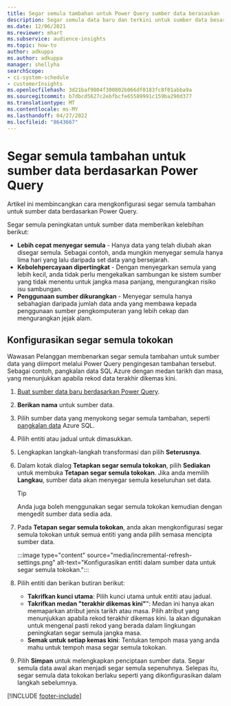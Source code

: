 ```yaml
---
title: Segar semula tambahan untuk Power Query sumber data berasaskan -
description: Segar semula data baru dan terkini untuk sumber data besar berdasarkan Power Query.
ms.date: 12/06/2021
ms.reviewer: mhart
ms.subservice: audience-insights
ms.topic: how-to
author: adkuppa
ms.author: adkuppa
manager: shellyha
searchScope:
- ci-system-schedule
- customerInsights
ms.openlocfilehash: 3d21baf9804f300802b066df0183fc8f01abba9a
ms.sourcegitcommit: b7dbcd5627c2ebfbcfe65589991c159ba290d377
ms.translationtype: MT
ms.contentlocale: ms-MY
ms.lasthandoff: 04/27/2022
ms.locfileid: "8643667"
---
```

# <a name="incremental-refresh-for-data-sources-based-on-power-query"></a>Segar semula tambahan untuk sumber data berdasarkan Power Query

Artikel ini membincangkan cara mengkonfigurasi segar semula tambahan untuk sumber data berdasarkan Power Query.

Segar semula peningkatan untuk sumber data memberikan kelebihan berikut:

- **Lebih cepat menyegar semula** - Hanya data yang telah diubah akan disegar semula. Sebagai contoh, anda mungkin menyegar semula hanya lima hari yang lalu daripada set data yang bersejarah.
- **Kebolehpercayaan dipertingkat** - Dengan menyegarkan semula yang lebih kecil, anda tidak perlu mengekalkan sambungan ke sistem sumber yang tidak menentu untuk jangka masa panjang, mengurangkan risiko isu sambungan.
- **Penggunaan sumber dikurangkan** - Menyegar semula hanya sebahagian daripada jumlah data anda yang membawa kepada penggunaan sumber pengkomputeran yang lebih cekap dan mengurangkan jejak alam.

## <a name="configure-incremental-refresh"></a>Konfigurasikan segar semula tokokan

Wawasan Pelanggan membenarkan segar semula tambahan untuk sumber data yang diimport melalui Power Query pengingesan tambahan tersebut. Sebagai contoh, pangkalan data SQL Azure dengan medan tarikh dan masa, yang menunjukkan apabila rekod data terakhir dikemas kini.

1. [Buat sumber data baru berdasarkan Power Query](connect-power-query.md).

1. **Berikan nama** untuk sumber data.

1. Pilih sumber data yang menyokong segar semula tambahan, seperti [pangkalan data](/power-query/connectors/azuresqldatabase) Azure SQL.

1. Pilih entiti atau jadual untuk dimasukkan.

1. Lengkapkan langkah-langkah transformasi dan pilih **Seterusnya**.

1. Dalam kotak dialog **Tetapkan segar semula tokokan**, pilih **Sediakan** untuk membuka **Tetapan segar semula tokokan**. Jika anda memilih **Langkau**, sumber data akan menyegar semula keseluruhan set data.
   > [!TIP]
   > Anda juga boleh menggunakan segar semula tokokan kemudian dengan mengedit sumber data sedia ada.

1. Pada **Tetapan segar semula tokokan**, anda akan mengkonfigurasi segar semula tokokan untuk semua entiti yang anda pilih semasa mencipta sumber data.

   :::image type="content" source="media/incremental-refresh-settings.png" alt-text="Konfigurasikan entiti dalam sumber data untuk segar semula tokokan.":::

1. Pilih entiti dan berikan butiran berikut:

   - **Takrifkan kunci utama**: Pilih kunci utama untuk entiti atau jadual.
   - **Takrifkan medan "terakhir dikemas kini"**": Medan ini hanya akan memaparkan atribut jenis tarikh atau masa. Pilih atribut yang menunjukkan apabila rekod terakhir dikemas kini. Ia akan digunakan untuk mengenal pasti rekod yang berada dalam lingkungan peningkatan segar semula jangka masa.
   - **Semak untuk setiap kemas kini**: Tentukan tempoh masa yang anda mahu untuk tempoh masa segar semula tokokan.

1. Pilih **Simpan** untuk melengkapkan penciptaan sumber data. Segar semula data awal akan menjadi segar semula sepenuhnya. Selepas itu, segar semula data tokokan berlaku seperti yang dikonfigurasikan dalam langkah sebelumnya.


[!INCLUDE [footer-include](includes/footer-banner.md)]
